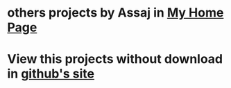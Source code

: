 # others projects by Assaj in [My Home Page](www.cin.ufpe.br/~assaj)
# View this projects without download in [github's site](https://assaj.github.io/car-race/)
